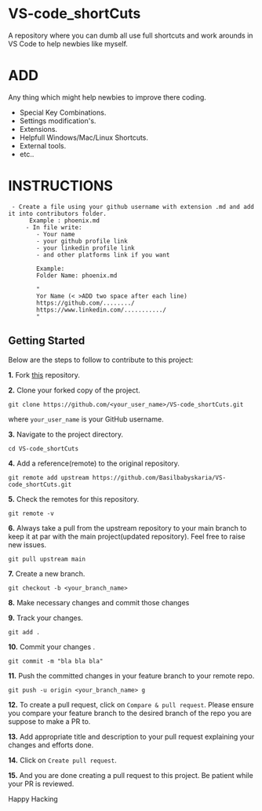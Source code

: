 # VS-code_shortCuts
A repository where you can dumb all use full shortcuts and work arounds in VS Code to help newbies like myself.

# ADD

 Any thing which might help newbies to improve there coding.
  * Special Key Combinations.
  * Settings modification's. 
  * Extensions.
  * Helpfull Windows/Mac/Linux Shortcuts.
  * External tools.
  * etc..


# INSTRUCTIONS

     - Create a file using your github username with extension .md and add it into contributors folder.
          Example : phoenix.md
         - In file write:
            - Your name  
            - your github profile link
            - your linkedin profile link
            - and other platforms link if you want
            
            Example:
            Folder Name: phoenix.md
            
            "  
            Yor Name (< >ADD two space after each line)  
            https://github.com/......../  
            https://www.linkedin.com/.........../  
            "
           
## Getting Started

Below are the steps to follow to contribute to this project:

**1.** Fork [this](https://github.com/Basilbabyskaria/VS-code_shortCuts.git) repository.

**2.** Clone your forked copy of the project.

```
git clone https://github.com/<your_user_name>/VS-code_shortCuts.git
```

where `your_user_name` is your GitHub username.

**3.** Navigate to the project directory.

```
cd VS-code_shortCuts
```

**4.** Add a reference(remote) to the original repository.

```
git remote add upstream https://github.com/Basilbabyskaria/VS-code_shortCuts.git
```

**5.** Check the remotes for this repository.

```
git remote -v
```

**6.** Always take a pull from the upstream repository to your main branch to keep it at par with the main project(updated repository). Feel free to raise new issues.

```
git pull upstream main
```

**7.** Create a new branch.

```
git checkout -b <your_branch_name>
```

**8.** Make necessary changes and commit those changes

**9.** Track your changes.

```
git add .
```

**10.** Commit your changes .

```
git commit -m "bla bla bla"
```

**11.** Push the committed changes in your feature branch to your remote repo.

```
git push -u origin <your_branch_name> g
```

**12.** To create a pull request, click on `Compare & pull request`. Please ensure you compare your feature branch to the desired branch of the repo you are suppose to make a PR to.

**13.** Add appropriate title and description to your pull request explaining your changes and efforts done.

**14.** Click on `Create pull request`.

**15.** And you are done creating a pull request to this project. Be patient while your PR is reviewed.

Happy Hacking 
